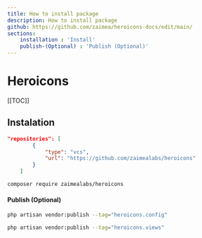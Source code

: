 ```yaml
---
title: How to install package
description: How to install package
github: https://github.com/zaimea/heroicons-docs/edit/main/
sections: 
    installation : 'Install'
    publish-(Optional) : 'Publish (Optional)'
---
```


# Heroicons

[[TOC]]

## Instalation

```json
"repositories": [
        {
            "type": "vcs",
            "url": "https://github.com/zaimealabs/heroicons"
        }
    ]
```

```bash
composer require zaimealabs/heroicons
```

#### Publish (Optional)

```bash
php artisan vendor:publish --tag="heroicons.config"
```
```bash
php artisan vendor:publish --tag="heroicons.views"
```
